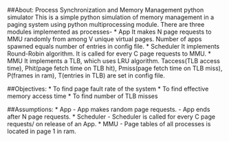 ##About:
Process Synchronization and Memory Management python simulator
This is a simple python simulation of memory management in a paging system using python multiprocessing module. There are three modules implemented as processes-
	* App
		It makes N page requests to MMU randomly from among V unique virtual pages. Number of apps spawned equals number of entries in config file.
	* Scheduler
		It implements Round-Robin algorithm. It is called for every C page requests to MMU.
	* MMU
		It implements a TLB, which uses LRU algorithm. Taccess(TLB access time), Phit(page fetch time on TLB hit), Pmiss(page fetch time on TLB miss), P(frames in ram), T(entries in TLB) are set in config file.

##Objectives:
	* To find page fault rate of the system
	* To find effective memory access time
	* To find number of TLB misses

##Assumptions:
	* App
		- App makes random page requests.
		- App ends after N page requests.
	* Scheduler
		- Scheduler is called for every C page requests/ on release of an App.
	* MMU
		- Page tables of all processes is located in page 1 in ram.